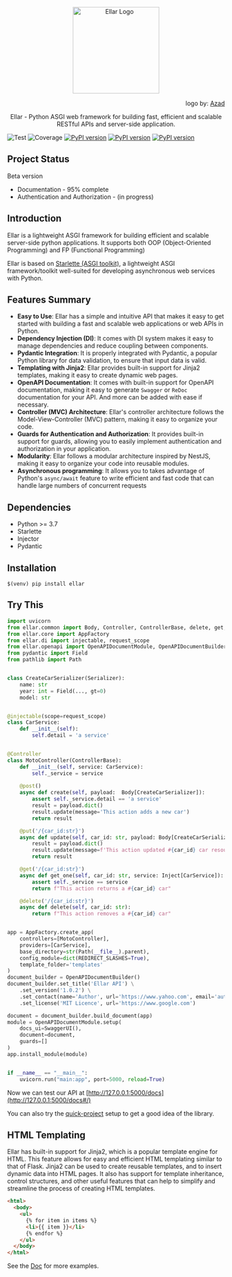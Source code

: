 <p align="center">
  <a href="#" target="blank"><img src="https://python-ellar.github.io/ellar/img/EllarLogoB.png" width="200" alt="Ellar Logo" /></a>
</p>
<p align="end">logo by: <a target="_blank" href="https://www.behance.net/azadvertised">Azad</a></p>

<p align="center"> Ellar - Python ASGI web framework for building fast, efficient and scalable RESTful APIs and server-side application. </p>

![Test](https://github.com/python-ellar/ellar/actions/workflows/test_full.yml/badge.svg)
![Coverage](https://img.shields.io/codecov/c/github/python-ellar/ellar)
[![PyPI version](https://badge.fury.io/py/ellar.svg)](https://badge.fury.io/py/ellar)
[![PyPI version](https://img.shields.io/pypi/v/ellar.svg)](https://pypi.python.org/pypi/ellar)
[![PyPI version](https://img.shields.io/pypi/pyversions/ellar.svg)](https://pypi.python.org/pypi/ellar)

## Project Status
Beta version
- Documentation - 95% complete
- Authentication and Authorization - (in progress)


## **Introduction**

Ellar is a lightweight ASGI framework for building efficient and scalable server-side python applications.
It supports both OOP (Object-Oriented Programming) and FP (Functional Programming)

Ellar is based on [Starlette (ASGI toolkit)](https://www.starlette.io/), a lightweight ASGI framework/toolkit well-suited for developing asynchronous web services with Python. 

## **Features Summary**

- **Easy to Use**: Ellar has a simple and intuitive API that makes it easy to get started with building a fast and scalable web applications or web APIs in Python.
- **Dependency Injection (DI)**: It comes with DI system makes it easy to manage dependencies and reduce coupling between components.
- **Pydantic Integration**: It is properly integrated with Pydantic, a popular Python library for data validation, to ensure that input data is valid.
- **Templating with Jinja2**: Ellar provides built-in support for Jinja2 templates, making it easy to create dynamic web pages.
- **OpenAPI Documentation**: It comes with built-in support for OpenAPI documentation, making it easy to generate `Swagger` or `ReDoc` documentation for your API. And more can be added with ease if necessary.
- **Controller (MVC) Architecture**: Ellar's controller architecture follows the Model-View-Controller (MVC) pattern, making it easy to organize your code.
- **Guards for Authentication and Authorization**: It provides built-in support for guards, allowing you to easily implement authentication and authorization in your application.
- **Modularity**: Ellar follows a modular architecture inspired by NestJS, making it easy to organize your code into reusable modules.
- **Asynchronous programming**: It allows you to takes advantage of Python's `async/await` feature to write efficient and fast code that can handle large numbers of concurrent requests

## **Dependencies**
- Python >= 3.7
- Starlette
- Injector
- Pydantic

## **Installation**
```shell
$(venv) pip install ellar
```

## **Try This**
```python
import uvicorn
from ellar.common import Body, Controller, ControllerBase, delete, get, post, put, Serializer, Inject
from ellar.core import AppFactory
from ellar.di import injectable, request_scope
from ellar.openapi import OpenAPIDocumentModule, OpenAPIDocumentBuilder, SwaggerUI
from pydantic import Field
from pathlib import Path


class CreateCarSerializer(Serializer):
    name: str
    year: int = Field(..., gt=0)
    model: str


@injectable(scope=request_scope)
class CarService:
    def __init__(self):
        self.detail = 'a service'


@Controller
class MotoController(ControllerBase):
    def __init__(self, service: CarService):
        self._service = service
    
    @post()
    async def create(self, payload:  Body[CreateCarSerializer]):
        assert self._service.detail == 'a service'
        result = payload.dict()
        result.update(message='This action adds a new car')
        return result

    @put('/{car_id:str}')
    async def update(self, car_id: str, payload: Body[CreateCarSerializer]):
        result = payload.dict()
        result.update(message=f'This action updated #{car_id} car resource')
        return result

    @get('/{car_id:str}')
    async def get_one(self, car_id: str, service: Inject[CarService]):
        assert self._service == service
        return f"This action returns a #{car_id} car"

    @delete('/{car_id:str}')
    async def delete(self, car_id: str):
        return f"This action removes a #{car_id} car"


app = AppFactory.create_app(
    controllers=[MotoController],
    providers=[CarService],
    base_directory=str(Path(__file__).parent),
    config_module=dict(REDIRECT_SLASHES=True),
    template_folder='templates'
)
document_builder = OpenAPIDocumentBuilder()
document_builder.set_title('Ellar API') \
    .set_version('1.0.2') \
    .set_contact(name='Author', url='https://www.yahoo.com', email='author@gmail.com') \
    .set_license('MIT Licence', url='https://www.google.com')

document = document_builder.build_document(app)
module = OpenAPIDocumentModule.setup(
    docs_ui=SwaggerUI(),
    document=document,
    guards=[]
)
app.install_module(module)


if __name__ == "__main__":
    uvicorn.run("main:app", port=5000, reload=True)
```

Now we can test our API at [http://127.0.0.1:5000/docs](http://127.0.0.1:5000/docs#/)

You can also try the [quick-project](https://python-ellar.github.io/ellar/quick-project/) setup to get a good idea of the library.

## **HTML Templating**
Ellar has built-in support for Jinja2, which is a popular template engine for HTML. This feature allows for easy and efficient HTML templating similar to that of Flask. Jinja2 can be used to create reusable templates, and to insert dynamic data into HTML pages. It also has support for template inheritance, control structures, and other useful features that can help to simplify and streamline the process of creating HTML templates.

```html
<html>
  <body>
    <ul>
      {% for item in items %}
      <li>{{ item }}</li>
      {% endfor %}
    </ul>
  </body>
</html>
```

See the [Doc](https://python-ellar.github.io/ellar/templating/templating/) for more examples.
